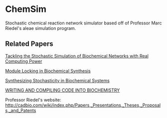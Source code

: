# ChemSim

Stochastic chemical reaction network simulator based off of Professor Marc Riedel's aleae simulation program.

## Related Papers

[Tackling the Stochastic Simulation of Biochemical Networks with Real Computing Power](http://mriedel.ece.umn.edu/wiki/images/4/48/Riedel_Tackling_the_Stochastic_Simulation_of_Biochemical_Networks_with_Real_Computing_Power.pdf)

[Module Locking in Biochemical Synthesis](https://mriedel.ece.umn.edu/wiki/images/6/66/Fett_Riedel_Module_Locking_in_Biochemical_Synthesis.pdf)

[Synthesizing Stochasticity in Biochemical Systems](https://mriedel.ece.umn.edu/wiki/images/e/e6/Fett_Bruck_Riedel_Synthesizing_Stochasticity_in_Biochemical_Systems.pdf)

[WRITING AND COMPILING CODE INTO BIOCHEMISTRY](https://mriedel.ece.umn.edu/wiki/images/0/04/Shea_Fett_Riedel_Parhi_Writing_and_Compiling_code_into_Biochemistry.pdf)

Professor Riedel's website: http://cadbio.com/wiki/index.php/Papers,_Presentations,_Theses,_Proposals,_and_Patents